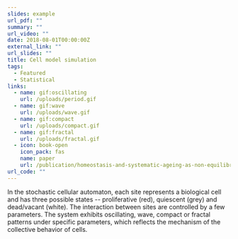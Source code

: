 ```yaml
---
slides: example
url_pdf: ""
summary: ""
url_video: ""
date: 2018-08-01T00:00:00Z
external_link: ""
url_slides: ""
title: Cell model simulation
tags:
  - Featured
  - Statistical
links:
  - name: gif:oscillating
    url: /uploads/period.gif
  - name: gif:wave
    url: /uploads/wave.gif
  - name: gif:compact
    url: /uploads/compact.gif
  - name: gif:fractal
    url: /uploads/fractal.gif
  - icon: book-open
    icon_pack: fas
    name: paper
    url: /publication/homeostasis-and-systematic-ageing-as-non-equilibrium-phase-transitions-in-computational-multicellular-organizations/
url_code: ""
---
```


In the stochastic cellular automaton, each site represents a biological cell and has three possible states -- proliferative (red), quiescent (grey) and dead/vacant (white). The interaction between sites are controlled by a few parameters. The system exhibits oscillating, wave, compact or fractal patterns under specific parameters, which reflects the mechanism of the collective behavior of cells.
